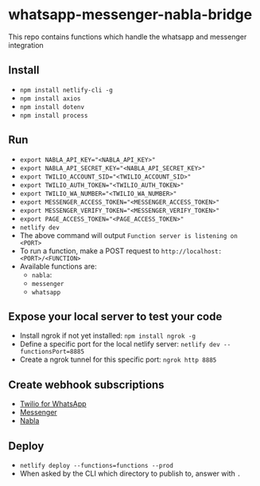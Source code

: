 # whatsapp-messenger-nabla-bridge

This repo contains functions which handle the whatsapp and messenger integration

## Install

- `npm install netlify-cli -g`
- `npm install axios`
- `npm install dotenv`
- `npm install process`

## Run

- `export NABLA_API_KEY="<NABLA_API_KEY>"`
- `export NABLA_API_SECRET_KEY="<NABLA_API_SECRET_KEY>"`
- `export TWILIO_ACCOUNT_SID="<TWILIO_ACCOUNT_SID>"`
- `export TWILIO_AUTH_TOKEN="<TWILIO_AUTH_TOKEN>"`
- `export TWILIO_WA_NUMBER="<TWILIO_WA_NUMBER>"`
- `export MESSENGER_ACCESS_TOKEN="<MESSENGER_ACCESS_TOKEN>"`
- `export MESSENGER_VERIFY_TOKEN="<MESSENGER_VERIFY_TOKEN>"`
- `export PAGE_ACCESS_TOKEN="<PAGE_ACCESS_TOKEN>"`
- `netlify dev`
- The above command will output `Function server is listening on <PORT>`
- To run a function, make a POST request to `http://localhost:<PORT>/<FUNCTION>`
- Available functions are:
  - `nabla`:
  - `messenger`
  - `whatsapp`

## Expose your local server to test your code

- Install ngrok if not yet installed: `npm install ngrok -g`
- Define a specific port for the local netlify server: `netlify dev --functionsPort=8885`
- Create a ngrok tunnel for this specific port: `ngrok http 8885`

## Create webhook subscriptions

- [Twilio for WhatsApp](https://console.twilio.com/us1/develop/sms/settings/whatsapp-sandbox?frameUrl=%2Fconsole%2Fsms%2Fwhatsapp%2Fsandbox%3Fx-target-region%3Dus1)
- [Messenger](https://developers.facebook.com/docs/messenger-platform/webhooks)
- [Nabla](https://docs.nabla.com/reference/setting-up-webhooks)

## Deploy

- `netlify deploy --functions=functions --prod`
- When asked by the CLI which directory to publish to, answer with `.`
